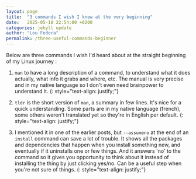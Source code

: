 ```yaml
---
layout: page
title:  "3 commands I wish I knew at the very beginning"
date:   2025-05-18 22:54:00 +0200
categories: jekyll update
author: "Lou Fedora"
permalink: /three-useful-commands-beginner
---
```


Below are three commands I wish I'd heard about at the straight beginning of my Linux journey : 

1. `man` to have a long description of a command, to understand what it does actually, what info it grabs and where, etc. The manual is very precise and in my native language so I don't even need brainpower to understand it. 
{: style="text-align: justify;"}

2. `tldr` is the short version of `man`, a summary in few lines. It's nice for a quick understanding. Some parts are in my native language (french), some others weren't translated yet so they're in English per default.
{: style="text-align: justify;"}

3. I mentioned it in one of the earlier posts, but `--assumeno` at the end of an `install` command can save a lot of trouble. It shows all the packages and dependencies that happen when you install something new, and eventually if it uninstalls one or few things. And it answers 'no' to the command so it gives you opportunity to think about it instead of installing the thing by just clicking yes/no. Can be a useful step when you're not sure of things. 
{: style="text-align: justify;"}
